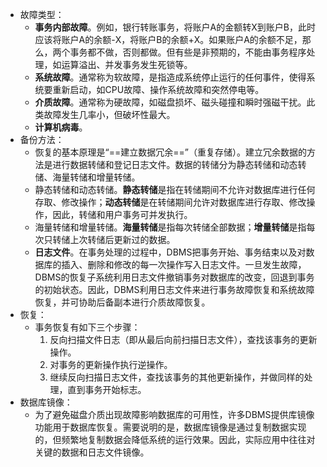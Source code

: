 - 故障类型：
	- **事务内部故障**。例如，银行转账事务，将账户A的金额转X到账户B，此时应该将账户A的余额-X，将账户B的余额+X。如果账户A的余额不足，那么，两个事务都不做，否则都做。但有些是非预期的，不能由事务程序处理，如运算溢出、并发事务发生死锁等。
	- **系统故障**。通常称为软故障，是指造成系统停止运行的任何事件，使得系统要重新启动，如CPU故障、操作系统故障和突然停电等。
	- **介质故障**。通常称为硬故障，如磁盘损坏、磁头碰撞和瞬时强磁干扰。此类故障发生几率小，但破坏性最大。
	- **计算机病毒**。
- 备份方法：
	- 恢复的基本原理是“==建立数据冗余==”（重复存储）。建立冗余数据的方法是进行数据转储和登记日志文件。数据的转储分为静态转储和动态转储、海量转储和增量转储。
	- 静态转储和动态转储。**静态转储**是指在转储期间不允许对数据库进行任何存取、修改操作；**动态转储**是在转储期间允许对数据库进行存取、修改操作，因此，转储和用户事务可并发执行。
	- 海量转储和增量转储。**海量转储**是指每次转储全部数据；**增量转储**是指每次只转储上次转储后更新过的数据。
	- **日志文件**。在事务处理的过程中，DBMS把事务开始、事务结束以及对数据库的插入、删除和修改的每一次操作写入日志文件。一旦发生故障，DBMS的恢复子系统利用日志文件撤销事务对数据库的改变，回退到事务的初始状态。因此，DBMS利用日志文件来进行事务故障恢复和系统故障恢复，并可协助后备副本进行介质故障恢复。
- 恢复：
	- 事务恢复有如下三个步骤：
	  1. 反向扫描文件日志（即从最后向前扫描日志文件），查找该事务的更新操作。
	  2. 对事务的更新操作执行逆操作。
	  3. 继续反向扫描日志文件，查找该事务的其他更新操作，并做同样的处理，直到事务开始标志。
- 数据库镜像：
	- 为了避免磁盘介质出现故障影响数据库的可用性，许多DBMS提供库镜像功能用于数据库恢复。需要说明的是，数据库镜像是通过复制数据实现的，但频繁地复制数据会降低系统的运行效果。因此，实际应用中往往对关键的数据和日志文件镜像。